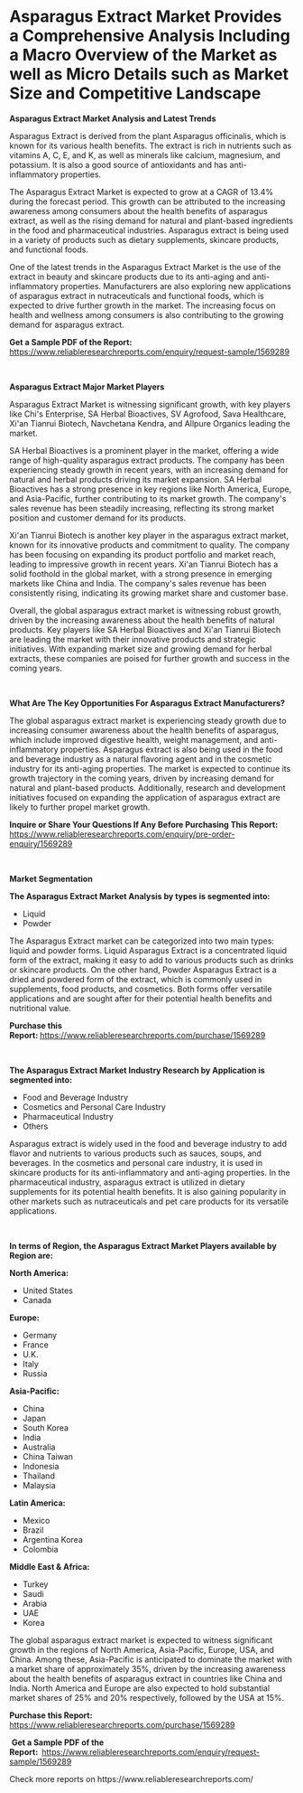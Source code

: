 <p><h1>Asparagus Extract Market Provides a Comprehensive Analysis Including a Macro Overview of the Market as well as Micro Details such as Market Size and Competitive Landscape</h1></p><p><strong>Asparagus Extract Market Analysis and Latest Trends</strong></p>
<p><p>Asparagus Extract is derived from the plant Asparagus officinalis, which is known for its various health benefits. The extract is rich in nutrients such as vitamins A, C, E, and K, as well as minerals like calcium, magnesium, and potassium. It is also a good source of antioxidants and has anti-inflammatory properties.</p><p>The Asparagus Extract Market is expected to grow at a CAGR of 13.4% during the forecast period. This growth can be attributed to the increasing awareness among consumers about the health benefits of asparagus extract, as well as the rising demand for natural and plant-based ingredients in the food and pharmaceutical industries. Asparagus extract is being used in a variety of products such as dietary supplements, skincare products, and functional foods.</p><p>One of the latest trends in the Asparagus Extract Market is the use of the extract in beauty and skincare products due to its anti-aging and anti-inflammatory properties. Manufacturers are also exploring new applications of asparagus extract in nutraceuticals and functional foods, which is expected to drive further growth in the market. The increasing focus on health and wellness among consumers is also contributing to the growing demand for asparagus extract.</p></p>
<p><strong>Get a Sample PDF of the Report:&nbsp;</strong> <a href="https://www.reliableresearchreports.com/enquiry/request-sample/1569289">https://www.reliableresearchreports.com/enquiry/request-sample/1569289</a></p>
<p>&nbsp;</p>
<p><strong>Asparagus Extract Major Market Players</strong></p>
<p><p>Asparagus Extract Market is witnessing significant growth, with key players like Chi's Enterprise, SA Herbal Bioactives, SV Agrofood, Sava Healthcare, Xi'an Tianrui Biotech, Navchetana Kendra, and Allpure Organics leading the market.</p><p>SA Herbal Bioactives is a prominent player in the market, offering a wide range of high-quality asparagus extract products. The company has been experiencing steady growth in recent years, with an increasing demand for natural and herbal products driving its market expansion. SA Herbal Bioactives has a strong presence in key regions like North America, Europe, and Asia-Pacific, further contributing to its market growth. The company's sales revenue has been steadily increasing, reflecting its strong market position and customer demand for its products.</p><p>Xi'an Tianrui Biotech is another key player in the asparagus extract market, known for its innovative products and commitment to quality. The company has been focusing on expanding its product portfolio and market reach, leading to impressive growth in recent years. Xi'an Tianrui Biotech has a solid foothold in the global market, with a strong presence in emerging markets like China and India. The company's sales revenue has been consistently rising, indicating its growing market share and customer base.</p><p>Overall, the global asparagus extract market is witnessing robust growth, driven by the increasing awareness about the health benefits of natural products. Key players like SA Herbal Bioactives and Xi'an Tianrui Biotech are leading the market with their innovative products and strategic initiatives. With expanding market size and growing demand for herbal extracts, these companies are poised for further growth and success in the coming years.</p></p>
<p>&nbsp;</p>
<p><strong>What Are The Key Opportunities For Asparagus Extract Manufacturers?</strong></p>
<p><p>The global asparagus extract market is experiencing steady growth due to increasing consumer awareness about the health benefits of asparagus, which include improved digestive health, weight management, and anti-inflammatory properties. Asparagus extract is also being used in the food and beverage industry as a natural flavoring agent and in the cosmetic industry for its anti-aging properties. The market is expected to continue its growth trajectory in the coming years, driven by increasing demand for natural and plant-based products. Additionally, research and development initiatives focused on expanding the application of asparagus extract are likely to further propel market growth.</p></p>
<p><strong>Inquire or Share Your Questions If Any Before Purchasing This Report:</strong> <a href="https://www.reliableresearchreports.com/enquiry/pre-order-enquiry/1569289">https://www.reliableresearchreports.com/enquiry/pre-order-enquiry/1569289</a></p>
<p>&nbsp;</p>
<p><strong>Market Segmentation</strong></p>
<p><strong>The Asparagus Extract Market Analysis by types is segmented into:</strong></p>
<p><ul><li>Liquid</li><li>Powder</li></ul></p>
<p><p>The Asparagus Extract market can be categorized into two main types: liquid and powder forms. Liquid Asparagus Extract is a concentrated liquid form of the extract, making it easy to add to various products such as drinks or skincare products. On the other hand, Powder Asparagus Extract is a dried and powdered form of the extract, which is commonly used in supplements, food products, and cosmetics. Both forms offer versatile applications and are sought after for their potential health benefits and nutritional value.</p></p>
<p><strong>Purchase this Report:&nbsp;</strong><a href="https://www.reliableresearchreports.com/purchase/1569289">https://www.reliableresearchreports.com/purchase/1569289</a></p>
<p>&nbsp;</p>
<p><strong>The Asparagus Extract Market Industry Research by Application is segmented into:</strong></p>
<p><ul><li>Food and Beverage Industry</li><li>Cosmetics and Personal Care Industry</li><li>Pharmaceutical Industry</li><li>Others</li></ul></p>
<p><p>Asparagus extract is widely used in the food and beverage industry to add flavor and nutrients to various products such as sauces, soups, and beverages. In the cosmetics and personal care industry, it is used in skincare products for its anti-inflammatory and anti-aging properties. In the pharmaceutical industry, asparagus extract is utilized in dietary supplements for its potential health benefits. It is also gaining popularity in other markets such as nutraceuticals and pet care products for its versatile applications.</p></p>
<p>&nbsp;</p>
<p><strong>In terms of Region, the Asparagus Extract Market Players available by Region are:</strong></p>
<p>
    <p> <strong> North America: </strong>
        <ul>
            <li>United States</li>
            <li>Canada</li>
        </ul>
        </p> 
    <p> <strong> Europe: </strong>
        <ul>
            <li>Germany</li>
            <li>France</li>
            <li>U.K.</li>
            <li>Italy</li>
            <li>Russia</li>
        </ul>
        </p> 
    <p> <strong> Asia-Pacific: </strong>
        <ul>
            <li>China</li>
            <li>Japan</li>
            <li>South Korea</li>
            <li>India</li>
            <li>Australia</li>
            <li>China Taiwan</li>
            <li>Indonesia</li>
            <li>Thailand</li>
            <li>Malaysia</li>
        </ul>
        </p> 
    <p> <strong> Latin America: </strong>
        <ul>
            <li>Mexico</li>
            <li>Brazil</li>
            <li>Argentina Korea</li>
            <li>Colombia</li>
        </ul>
        </p> 
    <p> <strong> Middle East & Africa: </strong>
        <ul>
            <li>Turkey</li>
            <li>Saudi</li>
            <li>Arabia</li>
            <li>UAE</li>
            <li>Korea</li>
        </ul>
    </p>
    </p>
<p><p>The global asparagus extract market is expected to witness significant growth in the regions of North America, Asia-Pacific, Europe, USA, and China. Among these, Asia-Pacific is anticipated to dominate the market with a market share of approximately 35%, driven by the increasing awareness about the health benefits of asparagus extract in countries like China and India. North America and Europe are also expected to hold substantial market shares of 25% and 20% respectively, followed by the USA at 15%.</p></p>
<p><strong>Purchase this Report: </strong><a href="https://www.reliableresearchreports.com/purchase/1569289">https://www.reliableresearchreports.com/purchase/1569289</a></p>
<p>&nbsp;<strong>Get a Sample PDF of the Report:&nbsp;&nbsp;</strong><a href="https://www.reliableresearchreports.com/enquiry/request-sample/1569289">https://www.reliableresearchreports.com/enquiry/request-sample/1569289</a></p>
<p><strong></strong></p>
<p>Check more reports on https://www.reliableresearchreports.com/</p>